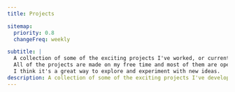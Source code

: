```yaml
---
title: Projects

sitemap:
  priority: 0.8
  changeFreq: weekly

subtitle: |
  A collection of some of the exciting projects I've worked, or currently working on.
  All of the projects are made on my free time and most of them are open source.
  I think it's a great way to explore and experiment with new ideas.
description: A collection of some of the exciting projects I've developed, or currently developing. These include modern JavaScript and TypeScript web applications and websites.
---
```

